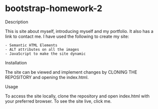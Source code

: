 # bootstrap-homework-2

Description

This is site about myself, introducing myself and my portfolio. It also has a link to contact me. I have used the following to create my site:

  	- Semantic HTML Elements
	- ALT attributes on all the images
	- JavaScript to make the site dynamic
	

Installation

The site can be viewed and implement changes by CLONING THE REPOSITORY and opening the index.html.


Usage

To access the site locally, clone the repository and open index.html with your preferred browser.
To see the site live, click me.
